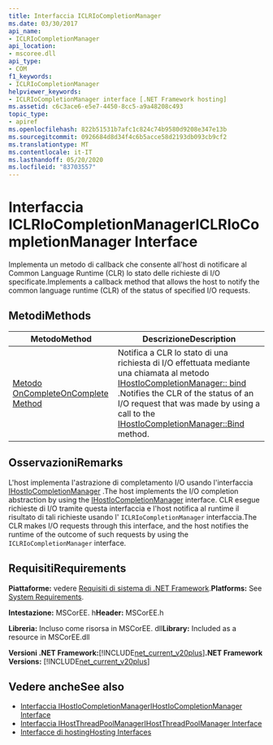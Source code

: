 ```yaml
---
title: Interfaccia ICLRIoCompletionManager
ms.date: 03/30/2017
api_name:
- ICLRIoCompletionManager
api_location:
- mscoree.dll
api_type:
- COM
f1_keywords:
- ICLRIoCompletionManager
helpviewer_keywords:
- ICLRIoCompletionManager interface [.NET Framework hosting]
ms.assetid: c6c3ace6-e5e7-4450-8cc5-a9a48208c493
topic_type:
- apiref
ms.openlocfilehash: 822b51531b7afc1c824c74b9580d9208e347e13b
ms.sourcegitcommit: 0926684d8d34f4c6b5acce58d2193db093cb9cf2
ms.translationtype: MT
ms.contentlocale: it-IT
ms.lasthandoff: 05/20/2020
ms.locfileid: "83703557"
---
```

# <a name="iclriocompletionmanager-interface"></a><span data-ttu-id="223fa-102">Interfaccia ICLRIoCompletionManager</span><span class="sxs-lookup"><span data-stu-id="223fa-102">ICLRIoCompletionManager Interface</span></span>
<span data-ttu-id="223fa-103">Implementa un metodo di callback che consente all'host di notificare al Common Language Runtime (CLR) lo stato delle richieste di I/O specificate.</span><span class="sxs-lookup"><span data-stu-id="223fa-103">Implements a callback method that allows the host to notify the common language runtime (CLR) of the status of specified I/O requests.</span></span>  
  
## <a name="methods"></a><span data-ttu-id="223fa-104">Metodi</span><span class="sxs-lookup"><span data-stu-id="223fa-104">Methods</span></span>  
  
|<span data-ttu-id="223fa-105">Metodo</span><span class="sxs-lookup"><span data-stu-id="223fa-105">Method</span></span>|<span data-ttu-id="223fa-106">Descrizione</span><span class="sxs-lookup"><span data-stu-id="223fa-106">Description</span></span>|  
|------------|-----------------|  
|[<span data-ttu-id="223fa-107">Metodo OnComplete</span><span class="sxs-lookup"><span data-stu-id="223fa-107">OnComplete Method</span></span>](../../../../docs/framework/unmanaged-api/hosting/iclriocompletionmanager-oncomplete-method.md)|<span data-ttu-id="223fa-108">Notifica a CLR lo stato di una richiesta di I/O effettuata mediante una chiamata al metodo [IHostIoCompletionManager:: bind](ihostiocompletionmanager-bind-method.md) .</span><span class="sxs-lookup"><span data-stu-id="223fa-108">Notifies the CLR of the status of an I/O request that was made by using a call to the [IHostIoCompletionManager::Bind](ihostiocompletionmanager-bind-method.md) method.</span></span>|  
  
## <a name="remarks"></a><span data-ttu-id="223fa-109">Osservazioni</span><span class="sxs-lookup"><span data-stu-id="223fa-109">Remarks</span></span>  
 <span data-ttu-id="223fa-110">L'host implementa l'astrazione di completamento I/O usando l'interfaccia [IHostIoCompletionManager](ihostiocompletionmanager-interface.md) .</span><span class="sxs-lookup"><span data-stu-id="223fa-110">The host implements the I/O completion abstraction by using the [IHostIoCompletionManager](ihostiocompletionmanager-interface.md) interface.</span></span> <span data-ttu-id="223fa-111">CLR esegue richieste di I/O tramite questa interfaccia e l'host notifica al runtime il risultato di tali richieste usando l' `ICLRIoCompletionManager` interfaccia.</span><span class="sxs-lookup"><span data-stu-id="223fa-111">The CLR makes I/O requests through this interface, and the host notifies the runtime of the outcome of such requests by using the `ICLRIoCompletionManager` interface.</span></span>  
  
## <a name="requirements"></a><span data-ttu-id="223fa-112">Requisiti</span><span class="sxs-lookup"><span data-stu-id="223fa-112">Requirements</span></span>  
 <span data-ttu-id="223fa-113">**Piattaforme:** vedere [Requisiti di sistema di .NET Framework](../../get-started/system-requirements.md).</span><span class="sxs-lookup"><span data-stu-id="223fa-113">**Platforms:** See [System Requirements](../../get-started/system-requirements.md).</span></span>  
  
 <span data-ttu-id="223fa-114">**Intestazione:** MSCorEE. h</span><span class="sxs-lookup"><span data-stu-id="223fa-114">**Header:** MSCorEE.h</span></span>  
  
 <span data-ttu-id="223fa-115">**Libreria:** Incluso come risorsa in MSCorEE. dll</span><span class="sxs-lookup"><span data-stu-id="223fa-115">**Library:** Included as a resource in MSCorEE.dll</span></span>  
  
 <span data-ttu-id="223fa-116">**Versioni .NET Framework:**[!INCLUDE[net_current_v20plus](../../../../includes/net-current-v20plus-md.md)]</span><span class="sxs-lookup"><span data-stu-id="223fa-116">**.NET Framework Versions:** [!INCLUDE[net_current_v20plus](../../../../includes/net-current-v20plus-md.md)]</span></span>  
  
## <a name="see-also"></a><span data-ttu-id="223fa-117">Vedere anche</span><span class="sxs-lookup"><span data-stu-id="223fa-117">See also</span></span>

- [<span data-ttu-id="223fa-118">Interfaccia IHostIoCompletionManager</span><span class="sxs-lookup"><span data-stu-id="223fa-118">IHostIoCompletionManager Interface</span></span>](ihostiocompletionmanager-interface.md)
- [<span data-ttu-id="223fa-119">Interfaccia IHostThreadPoolManager</span><span class="sxs-lookup"><span data-stu-id="223fa-119">IHostThreadPoolManager Interface</span></span>](ihostthreadpoolmanager-interface.md)
- [<span data-ttu-id="223fa-120">Interfacce di hosting</span><span class="sxs-lookup"><span data-stu-id="223fa-120">Hosting Interfaces</span></span>](hosting-interfaces.md)

